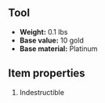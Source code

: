 ## Tool
- **Weight:** 0.1 lbs
- **Base value:** 10 gold
- **Base material:** Platinum
## Item properties
1. Indestructible
